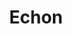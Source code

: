 ---
date created: Monday, December 11th 2023, 6:02:31 pm
date modified: Monday, December 11th 2023, 6:02:38 pm
eleventyNavigation:
  key: Echon
  parent: Material Plane
layout: base.njk
title: Echon
---